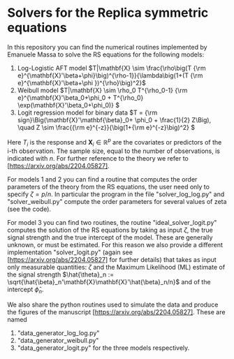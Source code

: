 # Solvers for the Replica symmetric equations

In this repository you can find the numerical routines implemented by Emanuele Massa to solve the RS equations for the following models:

1) Log-Logistic AFT model  $T|\mathbf{X} \sim  \frac{\rho\big(T {\rm e}^{\mathbf{X}'\beta+\phi}\big)^{\rho-1}}{\lambda\big(1+(T {\rm e}^{\mathbf{X}'\beta+\phi })^{\rho}\big)^2}$
2) Weibull model $T|\mathbf{X} \sim \rho_0 T^{\rho_0-1} {\rm e}^{\mathbf{X}'\beta_0+\phi_0 + T^{\rho_0} \exp(\mathbf{X}'\beta_0+\phi_0)} \$
4) Logit regression model for binary data $T = {\rm sign}\Big(\mathbf{X}'\mathbf{\beta}_0+ \phi_0 + \frac{1}{2} Z\Big), \quad Z \sim \frac{{\rm e}^{-z}}{\big(1+{\rm e}^{-z}\big)^2} $

Here $T_i$ is the response and $\mathbf{X}_i\in\mathbb{R}^p$ are the covariates or predictors of the i-th observation.
The sample size, equal to the number of observations, is indicated with $n$.
For further reference to the theory we refer to [https://arxiv.org/abs/2204.05827].

For models 1 and 2 you can find a routine that computes the order parameters of the theory from the RS equations, the user need only to specify $\zeta = p/n$. In particular the program in the file "solver_log_log.py" and "solver_weibull.py" compute the order parameters for several values of zeta (see the code).

For model 3 you can find two routines, the routine "ideal_solver_logit.py" computes the solution of the RS equations by taking as input $\zeta$, the true signal strength and the true intercept of the model. These are generally unknown, or must be estimated. For this reason we also provide a different implementation "solver_logit.py" (again see [https://arxiv.org/abs/2204.05827] for further details) that takes as input only measurable quantities: $\zeta$ and the Maximum Likelihood (ML) estimate of the signal strength $\hat{\theta}_n :=  \sqrt{\hat{\beta}_n'\mathbf{X}\mathbf{X}'\hat{\beta}_n/n}$ and of the intercept $\hat{\phi}_n$.

We also share the python routines used to simulate the data and produce the figures of the manuscript [https://arxiv.org/abs/2204.05827]. These are named 
1) "data_generator_log_log.py"
2) "data_generator_weibull.py"
3) "data_generator_logit.py"
for the three models respectively.
